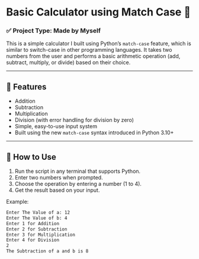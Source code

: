 # Basic Calculator using Match Case 🧮

### ✅ Project Type: Made by Myself

This is a simple calculator I built using Python’s `match-case` feature, which is similar to switch-case in other programming languages. It takes two numbers from the user and performs a basic arithmetic operation (add, subtract, multiply, or divide) based on their choice.

---

## 🔧 Features

- Addition
- Subtraction
- Multiplication
- Division (with error handling for division by zero)
- Simple, easy-to-use input system
- Built using the new `match-case` syntax introduced in Python 3.10+

---

## 📌 How to Use

1. Run the script in any terminal that supports Python.
2. Enter two numbers when prompted.
3. Choose the operation by entering a number (1 to 4).
4. Get the result based on your input.

Example:

```bash
Enter The Value of a: 12
Enter The Value of b: 4
Enter 1 for Addition
Enter 2 for Subtraction
Enter 3 for Multiplication
Enter 4 for Division
2
The Subtraction of a and b is 8
